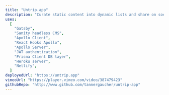 ```yaml
---
title: "Untrip.app"
description: "Curate static content into dynamic lists and share on social media."
uses:
  [
    "Gatsby",
    "Sanity headless CMS",
    "Apollo Client",
    "React Hooks Apollo",
    "Apollo Server",
    "JWT authentication",
    "Prisma Client DB layer",
    "Heroku server",
    "Netlify",
  ]
deployedUrl: "https://untrip.app"
vimeoUrl: "https://player.vimeo.com/video/387479423"
githubRepo: "http://www.github.com/tannergaucher/untrip-app"
---
```

